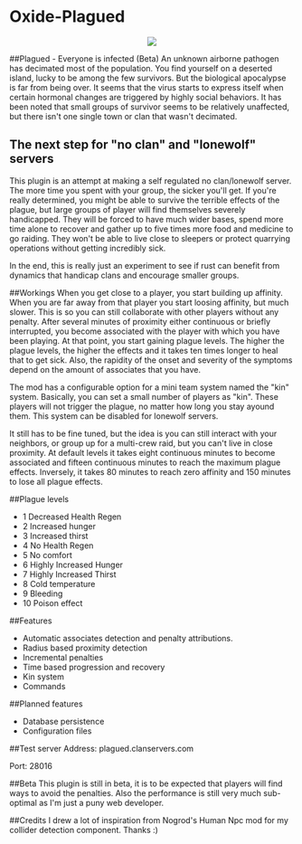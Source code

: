 # Oxide-Plagued

<p align="center">
  <img src="https://i.imgur.com/3JcqsKO.png?1"/>
</p>

##Plagued - Everyone is infected (Beta)
An unknown airborne pathogen has decimated most of the population. You find yourself on a deserted island, lucky to be among the few survivors. But the biological apocalypse is far from being over. It seems that the virus starts to express itself when certain hormonal changes are triggered by highly social behaviors. It has been noted that small groups of survivor seems to be relatively unaffected, but there isn't one single town or clan that wasn't decimated.

## The next step for "no clan" and "lonewolf" servers
This plugin is an attempt at making a self regulated no clan/lonewolf server. The more time you spent with your group, the sicker you'll get. If you're really determined, you might be able to survive the terrible effects of the plague, but large groups of player will find themselves severely handicapped. They will be forced to have much wider bases, spend more time alone to recover and gather up to five times more food and medicine to go raiding. They won't be able to live close to sleepers or protect quarrying operations without getting incredibly sick.

In the end, this is really just an experiment to see if rust can benefit from dynamics that handicap clans and encourage smaller groups.

##Workings
When you get close to a player, you start building up affinity. When you are far away from that player you start loosing affinity, but much slower. This is so you can still collaborate with other players without any penalty. After several minutes of proximity either continuous or briefly interrupted, you become associated with the player with which you have been playing. At that point, you start gaining plague levels. The higher the plague levels, the higher the effects and it takes ten times longer to heal that to get sick. Also, the rapidity of the onset and severity of the symptoms depend on the amount of associates that you have.

The mod has a configurable option for a mini team system named the "kin" system. Basically, you can set a small number of players as "kin". These players will not trigger the plague, no matter how long you stay ayound them. This system can be disabled for lonewolf servers.

It still has to be fine tuned, but the idea is you can still interact with your neighbors, or group up for a multi-crew raid, but you can't live in close proximity. At default levels it takes eight continuous minutes to become associated and fifteen continuous minutes to reach the maximum plague effects. Inversely, it takes 80 minutes to reach zero affinity and 150 minutes to lose all plague effects.

##Plague levels
- 1 Decreased Health Regen
- 2 Increased hunger
- 3 Increased thirst
- 4 No Health Regen
- 5 No comfort
- 6 Highly Increased Hunger
- 7 Highly Increased Thirst
- 8 Cold temperature
- 9 Bleeding
- 10 Poison effect

##Features
- Automatic associates detection and penalty attributions.
- Radius based proximity detection
- Incremental penalties
- Time based progression and recovery
- Kin system
- Commands

##Planned features
- Database persistence
- Configuration files

##Test server
Address: plagued.clanservers.com

Port: 28016

##Beta
This plugin is still in beta, it is to be expected that players will find ways to avoid the penalties. Also the performance is still very much sub-optimal as I'm just a puny web developer.

##Credits
I drew a lot of inspiration from Nogrod's Human Npc mod for my collider detection component. Thanks :)
